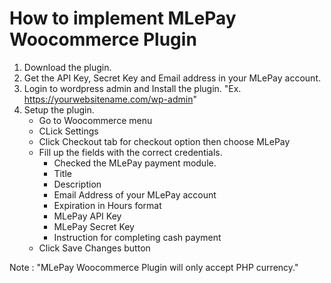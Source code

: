 How to implement MLePay Woocommerce Plugin
==========================================

  1. Download the plugin.
  2. Get the API Key, Secret Key and Email address in your MLePay account.
  3. Login to wordpress admin and Install the plugin.
      "Ex. https://yourwebsitename.com/wp-admin"
  4. Setup the plugin.
      * Go to Woocommerce menu
      * CLick Settings
      * Click Checkout tab for checkout option then choose MLePay
      * Fill up the fields with the correct credentials. 
          - Checked the MLePay payment module.
          - Title
          - Description
          - Email Address of your MLePay account
          - Expiration in Hours format
          - MLePay API Key
          - MLePay Secret Key
          - Instruction for completing cash payment
      * Click Save Changes button
  
Note : "MLePay Woocommerce Plugin will only accept PHP currency."
